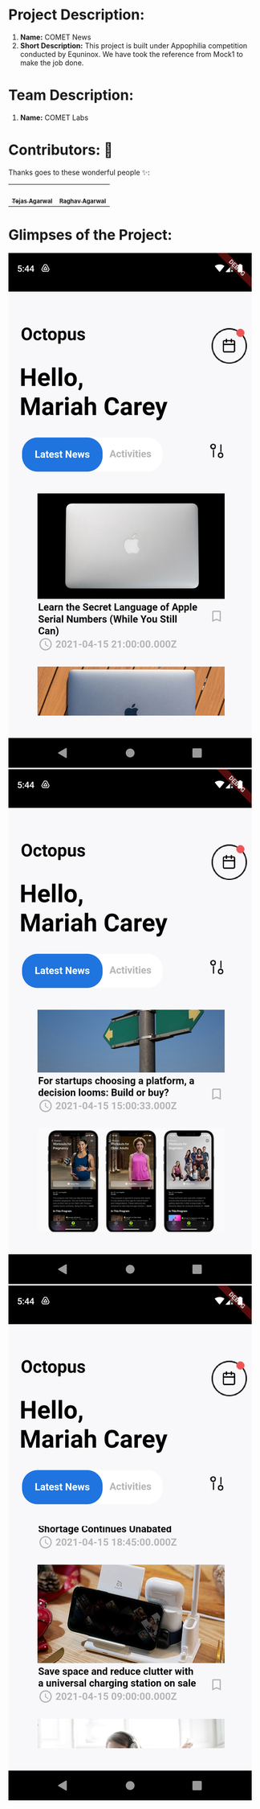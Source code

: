 # Project Description:
1. **Name:** COMET News
2. **Short Description:** This project is built under Appophilia competition conducted by Equninox. We have took the reference from Mock1 to make the job done.

# Team Description:
1. **Name:** COMET Labs

# Contributors: 🌟

Thanks goes to these wonderful people ✨:

<table>
	<tr>
    <td align="center">
            <a href="https://github.com/cyber-venom003">
              <img src="https://avatars.githubusercontent.com/u/58390399?v=4" width="100px" alt=""/><br />
              <sub><b>Tejas Agarwal</b></sub>
            </a><br/>
   </td>
   <td align="center">
            <a href="https://github.com/raghav1701">
              <img src="https://avatars.githubusercontent.com/u/54554575?v=4" width="100px" alt=""/><br />
              <sub><b>Raghav Agarwal</b></sub>
            </a><br/>
   </td> 
</table>

# Glimpses of the Project:
![app1](screenshots/app1.png)
![app2](screenshots/app2.png)
![app3](screenshots/app3.png)
